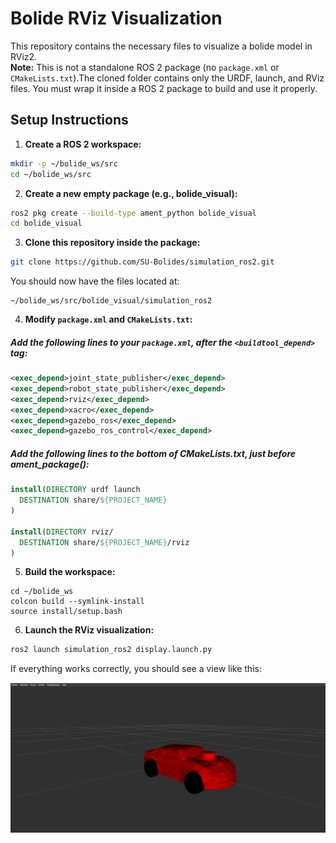 # Bolide RViz Visualization

This repository contains the necessary files to visualize a bolide model in RViz2.  
**Note:** This is not a standalone ROS 2 package (no `package.xml` or `CMakeLists.txt`).The cloned folder contains only the URDF, launch, and RViz files. You must wrap it inside a ROS 2 package to build and use it properly.


## Setup Instructions

1. **Create a ROS 2 workspace:**

```bash
mkdir -p ~/bolide_ws/src
cd ~/bolide_ws/src
```


2. **Create a new empty package (e.g., bolide_visual):**

```bash
ros2 pkg create --build-type ament_python bolide_visual
cd bolide_visual
```

3. **Clone this repository inside the package:**

```bash
git clone https://github.com/SU-Bolides/simulation_ros2.git
```
You should now have the files located at:
```
~/bolide_ws/src/bolide_visual/simulation_ros2
```


4. **Modify `package.xml` and `CMakeLists.txt`:**

##### Add the following lines to your `package.xml`, after the `<buildtool_depend>` tag:

```xml
<exec_depend>joint_state_publisher</exec_depend>
<exec_depend>robot_state_publisher</exec_depend>
<exec_depend>rviz</exec_depend>
<exec_depend>xacro</exec_depend>
<exec_depend>gazebo_ros</exec_depend>
<exec_depend>gazebo_ros_control</exec_depend>
```

##### Add the following lines to the bottom of CMakeLists.txt, just before ament_package():

```cmake
install(DIRECTORY urdf launch
  DESTINATION share/${PROJECT_NAME}
)

install(DIRECTORY rviz/
  DESTINATION share/${PROJECT_NAME}/rviz
)
```

5. **Build the workspace:**
```
cd ~/bolide_ws
colcon build --symlink-install
source install/setup.bash
```

6. **Launch the RViz visualization:**

```bash
ros2 launch simulation_ros2 display.launch.py
```

If everything works correctly, you should see a view like this:
 
![Bolide RViz View](https://raw.githubusercontent.com/SU-Bolides/simulation_ros2/main/rviz_output.png)

